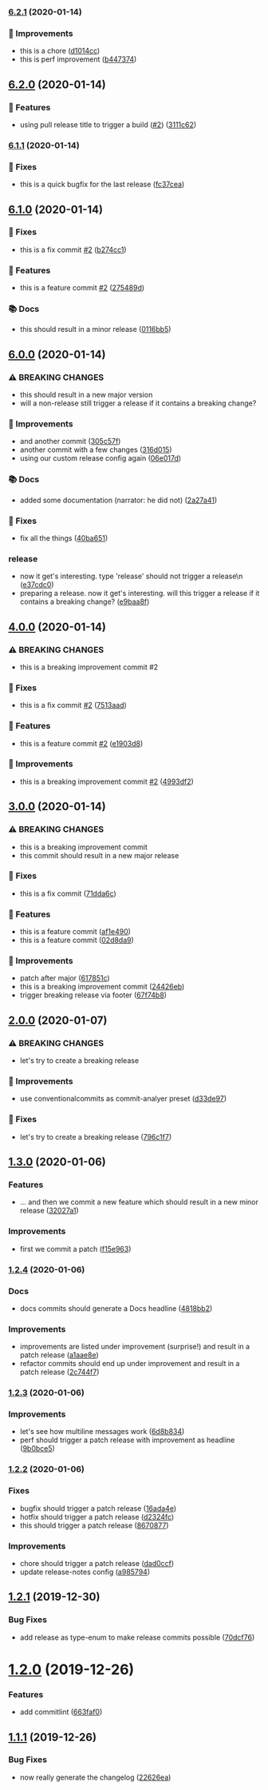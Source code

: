### [6.2.1](https://github.com/manuelbieh/semantic-release-playground/compare/v6.2.0...v6.2.1) (2020-01-14)


### 💉 Improvements

* this is a chore ([d1014cc](https://github.com/manuelbieh/semantic-release-playground/commit/d1014cccb7108519acd6cbac053e998e5bf5c96e))
* this is perf improvement ([b447374](https://github.com/manuelbieh/semantic-release-playground/commit/b447374f96118951b218def15bd33ea2978e6f29))

## [6.2.0](https://github.com/manuelbieh/semantic-release-playground/compare/v6.1.1...v6.2.0) (2020-01-14)


### 🧩 Features

* using pull release title to trigger a build ([#2](https://github.com/manuelbieh/semantic-release-playground/issues/2)) ([3111c62](https://github.com/manuelbieh/semantic-release-playground/commit/3111c6200d52137df7558d5db86496fd4b2ae316))

### [6.1.1](https://github.com/manuelbieh/semantic-release-playground/compare/v6.1.0...v6.1.1) (2020-01-14)


### 🔧 Fixes

* this is a quick bugfix for the last release ([fc37cea](https://github.com/manuelbieh/semantic-release-playground/commit/fc37cea18bb399f1b7de52f48070b670be874781))

## [6.1.0](https://github.com/manuelbieh/semantic-release-playground/compare/v6.0.0...v6.1.0) (2020-01-14)


### 🔧 Fixes

* this is a fix commit [#2](https://github.com/manuelbieh/semantic-release-playground/issues/2) ([b274cc1](https://github.com/manuelbieh/semantic-release-playground/commit/b274cc1b7cf6c33bc6e9b4b20c86a6023d71b436))


### 🧩 Features

* this is a feature commit [#2](https://github.com/manuelbieh/semantic-release-playground/issues/2) ([275489d](https://github.com/manuelbieh/semantic-release-playground/commit/275489d469d0dcdace19254107a0844e6cef245d))


### 📚 Docs

* this should result in a minor release ([0116bb5](https://github.com/manuelbieh/semantic-release-playground/commit/0116bb5f6c43c01dc044f01363e36f7ef031fe05))

## [6.0.0](https://github.com/manuelbieh/semantic-release-playground/compare/v5.0.0...v6.0.0) (2020-01-14)


### ⚠ BREAKING CHANGES

* this should result in a new major version
* will a non-release still trigger a release if it contains a breaking change?

### 💉 Improvements

* and another commit ([305c57f](https://github.com/manuelbieh/semantic-release-playground/commit/305c57f452f8b9b48c99632eecf04feab6f6a4b1))
* another commit with a few changes ([316d015](https://github.com/manuelbieh/semantic-release-playground/commit/316d015314fdc85d26f74debe61a1a0321095672))
* using our custom release config again ([06e017d](https://github.com/manuelbieh/semantic-release-playground/commit/06e017d5786c92cd57f5092e4af5ad905d81a3dc))


### 📚 Docs

* added some documentation (narrator: he did not) ([2a27a41](https://github.com/manuelbieh/semantic-release-playground/commit/2a27a419c17f68746782e98d7a6766e6f3bc0a32))


### 🔧 Fixes

* fix all the things ([40ba651](https://github.com/manuelbieh/semantic-release-playground/commit/40ba651263089be43b5f4935872260bb9acb78a4))


### release

* now it get's interesting. type 'release' should not trigger a release\n ([e37cdc0](https://github.com/manuelbieh/semantic-release-playground/commit/e37cdc03eff1fe0157e6f0bc5be593974a63da2c))
* preparing a release. now it get's interesting. will this trigger a release if it contains a breaking change? ([e9baa8f](https://github.com/manuelbieh/semantic-release-playground/commit/e9baa8fc35fa2c96608edbd8e18330bad704a1de))

## [4.0.0](https://github.com/manuelbieh/semantic-release-playground/compare/v3.0.0...v4.0.0) (2020-01-14)


### ⚠ BREAKING CHANGES

* this is a breaking improvement commit #2

### 🔧 Fixes

* this is a fix commit [#2](https://github.com/manuelbieh/semantic-release-playground/issues/2) ([7513aad](https://github.com/manuelbieh/semantic-release-playground/commit/7513aada1e108515d8205cb516e09cd0f27d47ba))


### 🧩 Features

* this is a feature commit [#2](https://github.com/manuelbieh/semantic-release-playground/issues/2) ([e1903d8](https://github.com/manuelbieh/semantic-release-playground/commit/e1903d8039f90eae859555583786dad4da729be0))


### 💉 Improvements

* this is a breaking improvement commit [#2](https://github.com/manuelbieh/semantic-release-playground/issues/2) ([4993df2](https://github.com/manuelbieh/semantic-release-playground/commit/4993df22a02c35e2b243d1faef8dc2f2055844fe))

## [3.0.0](https://github.com/manuelbieh/semantic-release-playground/compare/v2.0.0...v3.0.0) (2020-01-14)


### ⚠ BREAKING CHANGES

* this is a breaking improvement commit
* this commit should result in a new major release

### 🔧 Fixes

* this is a fix commit ([71dda6c](https://github.com/manuelbieh/semantic-release-playground/commit/71dda6c170c11f3ada0c214e0220b6992a0007f1))


### 🧩 Features

* this is a feature commit ([af1e490](https://github.com/manuelbieh/semantic-release-playground/commit/af1e4904961687c87cf3da7432d8e1f1288b1c67))
* this is a feature commit ([02d8da9](https://github.com/manuelbieh/semantic-release-playground/commit/02d8da90b80560634a837976c34c4e19b86b9ab0))


### 💉 Improvements

* patch after major ([617851c](https://github.com/manuelbieh/semantic-release-playground/commit/617851c7b1f97a9ec35b3a2072aaec215ea7bb7c))
* this is a breaking improvement commit ([24426eb](https://github.com/manuelbieh/semantic-release-playground/commit/24426eb9bb6decf202ae9c2de95d7e4679b39955))
* trigger breaking release via footer ([67f74b8](https://github.com/manuelbieh/semantic-release-playground/commit/67f74b838db2a7986fd27f1801da429319ed90b3))

## [2.0.0](https://github.com/manuelbieh/semantic-release-playground/compare/v1.3.0...v2.0.0) (2020-01-07)


### ⚠ BREAKING CHANGES

* let's try to create a breaking release

### 💉 Improvements

* use conventionalcommits as commit-analyer preset ([d33de97](https://github.com/manuelbieh/semantic-release-playground/commit/d33de97d8cf9c0c0359cd4f931ed5d0e4205e012))


### 🔧 Fixes

* let's try to create a breaking release ([796c1f7](https://github.com/manuelbieh/semantic-release-playground/commit/796c1f78c08d9dbebf98fc184639dd29916e4dcb))

## [1.3.0](https://github.com/manuelbieh/semantic-release-playground/compare/v1.2.4...v1.3.0) (2020-01-06)


### Features

* ... and then we commit a new feature which should result in a new minor release ([32027a1](https://github.com/manuelbieh/semantic-release-playground/commit/32027a15a4552bb12a7b45a773f4e497e00a236f))


### Improvements

* first we commit a patch ([f15e963](https://github.com/manuelbieh/semantic-release-playground/commit/f15e9630194695d30de58bfc0a6595d2f86d7324))

### [1.2.4](https://github.com/manuelbieh/semantic-release-playground/compare/v1.2.3...v1.2.4) (2020-01-06)


### Docs

* docs commits should generate a Docs headline ([4818bb2](https://github.com/manuelbieh/semantic-release-playground/commit/4818bb2a91e819a2beef3590749cadc34f761ba5))


### Improvements

* improvements are listed under improvement (surprise\!) and result in a patch release ([a1aae8e](https://github.com/manuelbieh/semantic-release-playground/commit/a1aae8e6fd652124df91eff1d13febc382d573d8))
* refactor commits should end up under improvement and result in a patch release ([2c744f7](https://github.com/manuelbieh/semantic-release-playground/commit/2c744f7c31240cd921598540b124e39423d4789a))

### [1.2.3](https://github.com/manuelbieh/semantic-release-playground/compare/v1.2.2...v1.2.3) (2020-01-06)


### Improvements

* let's see how multiline messages work ([6d8b834](https://github.com/manuelbieh/semantic-release-playground/commit/6d8b834125a15410ff72dd5016b302799c8ad7dd))
* perf should trigger a patch release with improvement as headline ([9b0bce5](https://github.com/manuelbieh/semantic-release-playground/commit/9b0bce5e70defcfb00218ea927292c14f967fcf7))

### [1.2.2](https://github.com/manuelbieh/semantic-release-playground/compare/v1.2.1...v1.2.2) (2020-01-06)


### Fixes

* bugfix should trigger a patch release ([16ada4e](https://github.com/manuelbieh/semantic-release-playground/commit/16ada4eabfeacb86d952513e668e4ec4a5ddeac3))
* hotfix should trigger a patch release ([d2324fc](https://github.com/manuelbieh/semantic-release-playground/commit/d2324fcf7ac4702abc98417fe396aa4cf013f838))
* this should trigger a patch release ([8670877](https://github.com/manuelbieh/semantic-release-playground/commit/867087761237a37435d3fdfec0f48229229aeca7))


### Improvements

* chore should trigger a patch release ([dad0ccf](https://github.com/manuelbieh/semantic-release-playground/commit/dad0ccfc6e6bd10afeb6d11a60d18cdcc0625d06))
* update release-notes config ([a985794](https://github.com/manuelbieh/semantic-release-playground/commit/a985794d57c00632cacdc758f09fb6987718e9ec))

## [1.2.1](https://github.com/manuelbieh/semrel/compare/v1.2.0...v1.2.1) (2019-12-30)

### Bug Fixes

-   add release as type-enum to make release commits possible ([70dcf76](https://github.com/manuelbieh/semrel/commit/70dcf760862e9dde15fb5c96a433f1a5d23e05a9))

# [1.2.0](https://github.com/manuelbieh/semrel/compare/v1.1.1...v1.2.0) (2019-12-26)

### Features

-   add commitlint ([663faf0](https://github.com/manuelbieh/semrel/commit/663faf039d39a833f2e64cdb8124ed116842268c))

## [1.1.1](https://github.com/manuelbieh/semrel/compare/v1.1.0...v1.1.1) (2019-12-26)

### Bug Fixes

-   now really generate the changelog ([22626ea](https://github.com/manuelbieh/semrel/commit/22626eaecbe650d3f59b9ac5ad3baaae2bbed0fb))

